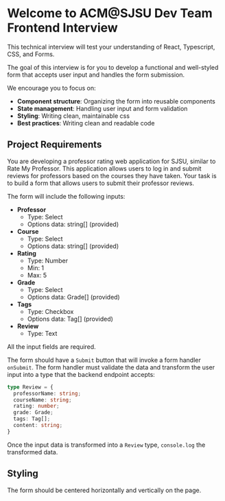 # Welcome to ACM@SJSU Dev Team Frontend Interview

This technical interview will test your understanding of React, Typescript, CSS, and Forms.

The goal of this interview is for you to develop a functional and well-styled form that accepts user input and handles the form submission.

We encourage you to focus on:
- **Component structure**: Organizing the form into reusable components
- **State management**: Handling user input and form validation
- **Styling**: Writing clean, maintainable css
- **Best practices**: Writing clean and readable code

## Project Requirements

You are developing a professor rating web application for SJSU, similar to Rate My Professor. This application allows users to log in and submit reviews for professors based on the courses they have taken.
Your task is to build a form that allows users to submit their professor reviews.

The form will include the following inputs:
- **Professor**
  - Type: Select
  - Options data: string[] (provided)
- **Course**
  - Type: Select
  - Options data: string[] (provided)
- **Rating**
  - Type: Number
  - Min: 1
  - Max: 5
- **Grade**
  - Type: Select
  - Options data: Grade[] (provided)
- **Tags**
  - Type: Checkbox
  - Options data: Tag[] (provided)
- **Review**
  - Type: Text

All the input fields are required.

The form should have a `Submit` button that will invoke a form handler `onSubmit`. The form handler must validate the data and transform the user input into a type that the backend endpoint accepts:
```ts
type Review = {
  professorName: string;
  courseName: string;
  rating: number;
  grade: Grade;
  tags: Tag[];
  content: string;
}
```
Once the input data is transformed into a `Review` type, `console.log` the transformed data.

## Styling
The form should be centered horizontally and vertically on the page.
